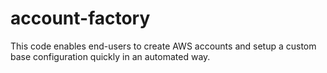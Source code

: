 # account-factory
This code enables end-users to create AWS accounts and setup a custom base configuration quickly in an automated way. 
